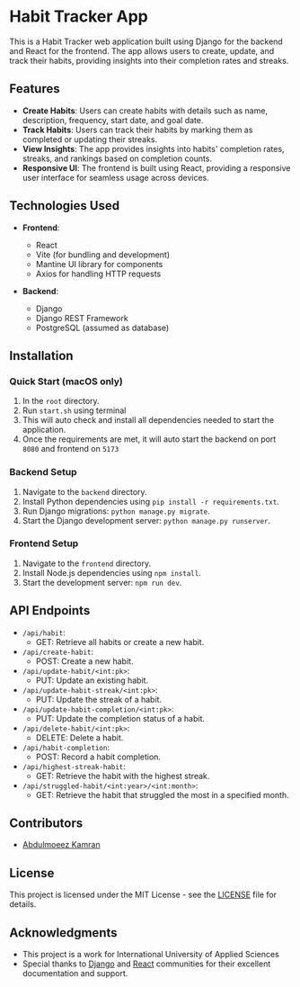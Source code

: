 # Habit Tracker App

This is a Habit Tracker web application built using Django for the backend and React for the frontend. The app allows users to create, update, and track their habits, providing insights into their completion rates and streaks.

## Features

- **Create Habits**: Users can create habits with details such as name, description, frequency, start date, and goal date.
- **Track Habits**: Users can track their habits by marking them as completed or updating their streaks.
- **View Insights**: The app provides insights into habits' completion rates, streaks, and rankings based on completion counts.
- **Responsive UI**: The frontend is built using React, providing a responsive user interface for seamless usage across devices.

## Technologies Used

- **Frontend**:
  - React
  - Vite (for bundling and development)
  - Mantine UI library for components
  - Axios for handling HTTP requests

- **Backend**:
  - Django
  - Django REST Framework
  - PostgreSQL (assumed as database)
  
## Installation

### Quick Start (macOS only)
1. In the `root` directory.
2. Run `start.sh` using terminal
3. This will auto check and install all dependencies needed to start the application.
4. Once the requirements are met, it will auto start the backend on port `8080` and frontend on `5173`

### Backend Setup
1. Navigate to the `backend` directory.
2. Install Python dependencies using `pip install -r requirements.txt`.
3. Run Django migrations: `python manage.py migrate`.
4. Start the Django development server: `python manage.py runserver`.

### Frontend Setup
1. Navigate to the `frontend` directory.
2. Install Node.js dependencies using `npm install`.
3. Start the development server: `npm run dev`.

## API Endpoints

- `/api/habit`: 
  - GET: Retrieve all habits or create a new habit.
- `/api/create-habit`: 
  - POST: Create a new habit.
- `/api/update-habit/<int:pk>`: 
  - PUT: Update an existing habit.
- `/api/update-habit-streak/<int:pk>`: 
  - PUT: Update the streak of a habit.
- `/api/update-habit-completion/<int:pk>`: 
  - PUT: Update the completion status of a habit.
- `/api/delete-habit/<int:pk>`: 
  - DELETE: Delete a habit.
- `/api/habit-completion`: 
  - POST: Record a habit completion.
- `/api/highest-streak-habit`: 
  - GET: Retrieve the habit with the highest streak.
- `/api/struggled-habit/<int:year>/<int:month>`: 
  - GET: Retrieve the habit that struggled the most in a specified month.

## Contributors

- [Abdulmoeez Kamran](https://github.com/moizkamran)

## License

This project is licensed under the MIT License - see the [LICENSE](LICENSE) file for details.

## Acknowledgments

- This project is a work for International University of Applied Sciences
- Special thanks to [Django](https://www.djangoproject.com/) and [React](https://reactjs.org/) communities for their excellent documentation and support.
  
